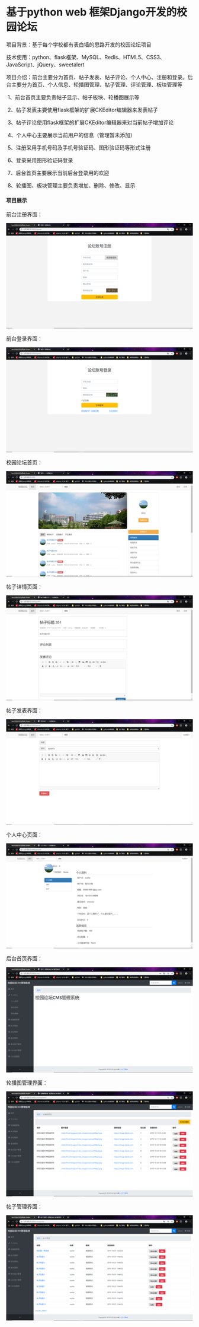 # 基于python web 框架Django开发的校园论坛

项目背景：基于每个学校都有表白墙的思路开发的校园论坛项目

技术使用：python、flask框架、MySQL、Redis、HTML5、CSS3、JavaScript、jQuery、sweetalert

项目介绍：前台主要分为首页、帖子发表、帖子评论、个人中心、注册和登录。后台主要分为首页、个人信息、轮播图管理、帖子管理、评论管理、板块管理等

​	1、前台首页主要负责帖子显示、帖子板块、轮播图展示等

​	2、帖子发表主要使用flask框架的扩展CKEditor编辑器来发表帖子

​	3、帖子评论使用flask框架的扩展CKEditor编辑器来对当前帖子增加评论

​	4、个人中心主要展示当前用户的信息（管理暂未添加）

​	5、注册采用手机号码及手机号验证码、图形验证码等形式注册

​	6、登录采用图形验证码登录

​	7、后台首页主要展示当前后台登录用的欢迎

​	8、轮播图、板块管理主要负责增加、删除、修改、显示



#### 项目展示

前台注册界面：

![1572116390553](./readme_images/1572116390553.png)

前台登录界面：

![1572116516879](./readme_images/1572116516879.png)

校园论坛首页：

![1572116590479](./readme_images/1572116590479.png)

帖子详情页面：

![1572116644648](./readme_images/1572116644648.png)

帖子发表界面：

![1572116753030](./readme_images/1572116753030.png)

个人中心页面：

![1572117081428](./readme_images/1572117081428.png)

后台首页界面：

![1572117190221](./readme_images/1572117190221.png)

轮播图管理界面：

![1572117236888](./readme_images/1572117236888.png)

帖子管理界面：

![1572117273457](./readme_images/1572117273457.png)
